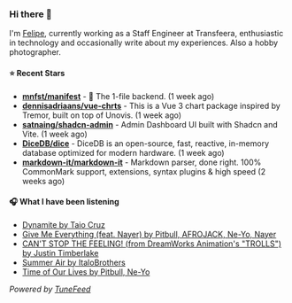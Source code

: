 ### Hi there 👋

I'm [Felipe](https://felipevm.com), currently working as a Staff Engineer at Transfeera, enthusiastic in technology and occasionally write about my experiences. Also a hobby photographer.

#### ⭐ Recent Stars
- **[mnfst/manifest](https://github.com/mnfst/manifest)** - 🦚 The 1-file backend.  (1 week ago)
- **[dennisadriaans/vue-chrts](https://github.com/dennisadriaans/vue-chrts)** - This is a Vue 3 chart package inspired by Tremor, built on top of Unovis. (1 week ago)
- **[satnaing/shadcn-admin](https://github.com/satnaing/shadcn-admin)** - Admin Dashboard UI built with Shadcn and Vite. (1 week ago)
- **[DiceDB/dice](https://github.com/DiceDB/dice)** - DiceDB is an open-source, fast, reactive, in-memory database optimized for modern hardware. (1 week ago)
- **[markdown-it/markdown-it](https://github.com/markdown-it/markdown-it)** - Markdown parser, done right. 100% CommonMark support, extensions, syntax plugins &amp; high speed (2 weeks ago)

#### 🎧 What I have been listening
- [Dynamite by Taio Cruz](https://open.spotify.com/track/2CEgGE6aESpnmtfiZwYlbV)
- [Give Me Everything (feat. Nayer) by Pitbull, AFROJACK, Ne-Yo, Nayer](https://open.spotify.com/track/4QNpBfC0zvjKqPJcyqBy9W)
- [CAN&#39;T STOP THE FEELING! (from DreamWorks Animation&#39;s &#34;TROLLS&#34;) by Justin Timberlake](https://open.spotify.com/track/6JV2JOEocMgcZxYSZelKcc)
- [Summer Air by ItaloBrothers](https://open.spotify.com/track/3MIwc5XzD2VX8ZJAIyURKI)
- [Time of Our Lives by Pitbull, Ne-Yo](https://open.spotify.com/track/2bJvI42r8EF3wxjOuDav4r)

_Powered by [TuneFeed](https://tunefeed.app?ref=github.com)_
